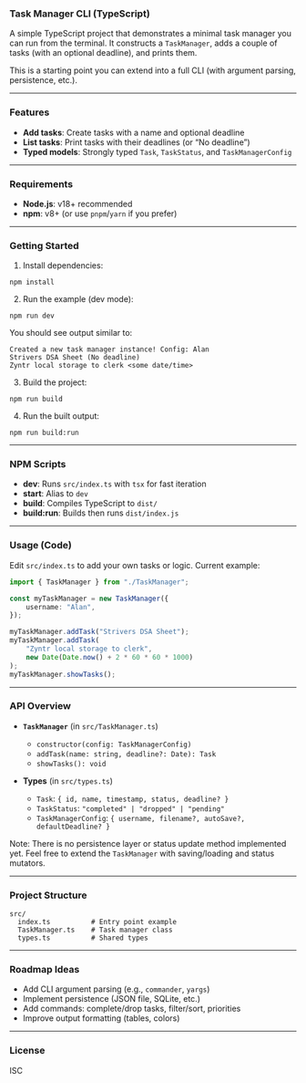 ### Task Manager CLI (TypeScript)

A simple TypeScript project that demonstrates a minimal task manager you can run from the terminal. It constructs a `TaskManager`, adds a couple of tasks (with an optional deadline), and prints them.

This is a starting point you can extend into a full CLI (with argument parsing, persistence, etc.).

---

### Features
- **Add tasks**: Create tasks with a name and optional deadline
- **List tasks**: Print tasks with their deadlines (or “No deadline”)
- **Typed models**: Strongly typed `Task`, `TaskStatus`, and `TaskManagerConfig`

---

### Requirements
- **Node.js**: v18+ recommended
- **npm**: v8+ (or use `pnpm`/`yarn` if you prefer)

---

### Getting Started
1. Install dependencies:

```
npm install
```

2. Run the example (dev mode):

```
npm run dev
```

You should see output similar to:

```
Created a new task manager instance! Config: Alan
Strivers DSA Sheet (No deadline)
Zyntr local storage to clerk <some date/time>
```

3. Build the project:

```
npm run build
```

4. Run the built output:

```
npm run build:run
```

---

### NPM Scripts
- **dev**: Runs `src/index.ts` with `tsx` for fast iteration
- **start**: Alias to `dev`
- **build**: Compiles TypeScript to `dist/`
- **build:run**: Builds then runs `dist/index.js`

---

### Usage (Code)
Edit `src/index.ts` to add your own tasks or logic. Current example:

```ts
import { TaskManager } from "./TaskManager";

const myTaskManager = new TaskManager({
    username: "Alan",
});

myTaskManager.addTask("Strivers DSA Sheet");
myTaskManager.addTask(
    "Zyntr local storage to clerk",
    new Date(Date.now() + 2 * 60 * 60 * 1000)
);
myTaskManager.showTasks();
```

---

### API Overview
- **`TaskManager`** (in `src/TaskManager.ts`)
  - `constructor(config: TaskManagerConfig)`
  - `addTask(name: string, deadline?: Date): Task`
  - `showTasks(): void`

- **Types** (in `src/types.ts`)
  - `Task`: `{ id, name, timestamp, status, deadline? }`
  - `TaskStatus`: `"completed" | "dropped" | "pending"`
  - `TaskManagerConfig`: `{ username, filename?, autoSave?, defaultDeadline? }`

Note: There is no persistence layer or status update method implemented yet. Feel free to extend the `TaskManager` with saving/loading and status mutators.

---

### Project Structure
```
src/
  index.ts          # Entry point example
  TaskManager.ts    # Task manager class
  types.ts          # Shared types
```

---

### Roadmap Ideas
- Add CLI argument parsing (e.g., `commander`, `yargs`)
- Implement persistence (JSON file, SQLite, etc.)
- Add commands: complete/drop tasks, filter/sort, priorities
- Improve output formatting (tables, colors)

---

### License
ISC